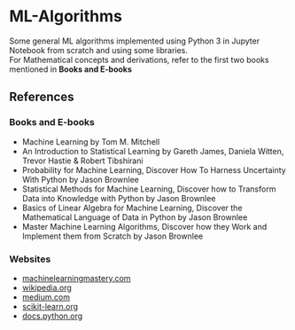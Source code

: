 # ML-Algorithms
Some general ML algorithms implemented using Python 3 in Jupyter Notebook from scratch and using some libraries.  
For Mathematical concepts and derivations, refer to the first two books mentioned in **Books and E-books**
## References
### Books and E-books
* Machine Learning by Tom M. Mitchell
* An Introduction to Statistical Learning by Gareth James, Daniela Witten, Trevor Hastie & Robert Tibshirani
* Probability for Machine Learning, Discover How To Harness Uncertainty With Python by Jason Brownlee
* Statistical Methods for Machine Learning, Discover how to Transform Data into Knowledge with Python by Jason Brownlee
* Basics of Linear Algebra for Machine Learning, Discover the Mathematical Language of Data in Python by Jason Brownlee
* Master Machine Learning Algorithms, Discover how they Work and Implement them from Scratch by Jason Brownlee
### Websites
* [machinelearningmastery.com](https://machinelearningmastery.com/)
* [wikipedia.org](https://www.wikipedia.org/)
* [medium.com](https://medium.com/)
* [scikit-learn.org](https://scikit-learn.org/stable/)
* [docs.python.org](https://docs.python.org/3/)
